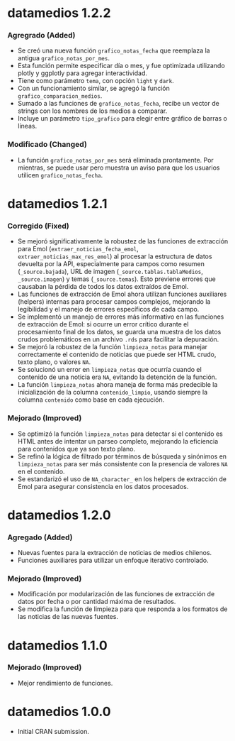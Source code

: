 # datamedios 1.2.2

### Agregrado (Added)

*   Se creó una nueva función `grafico_notas_fecha` que reemplaza la antigua `grafico_notas_por_mes`.
*   Esta función permite especificar día o mes, y fue optimizada utilizando plotly y ggplotly para agregar interactividad.
*   Tiene como parámetro `tema`, con opción `light` y `dark`.
*   Con un funcionamiento similar, se agregó la función `grafico_comparacion_medios`.
*   Sumado a las funciones de `grafico_notas_fecha`, recibe un vector de strings con los nombres de los medios a comparar.
*   Incluye un parámetro `tipo_grafico` para elegir entre gráfico de barras o líneas.

### Modificado (Changed)

*   La función `grafico_notas_por_mes` será eliminada prontamente. Por mientras, se puede usar pero muestra un aviso para que los usuarios utilicen `grafico_notas_fecha`.

# datamedios 1.2.1

### Corregido (Fixed)

*   Se mejoró significativamente la robustez de las funciones de extracción para Emol (`extraer_noticias_fecha_emol`, `extraer_noticias_max_res_emol`) al procesar la estructura de datos devuelta por la API, especialmente para campos como resumen (`_source.bajada`), URL de imagen (`_source.tablas.tablaMedios`, `_source.imagen`) y temas (`_source.temas`). Esto previene errores que causaban la pérdida de todos los datos extraídos de Emol.
*   Las funciones de extracción de Emol ahora utilizan funciones auxiliares (helpers) internas para procesar campos complejos, mejorando la legibilidad y el manejo de errores específicos de cada campo.
*   Se implementó un manejo de errores más informativo en las funciones de extracción de Emol: si ocurre un error crítico durante el procesamiento final de los datos, se guarda una muestra de los datos crudos problemáticos en un archivo `.rds` para facilitar la depuración.
*   Se mejoró la robustez de la función `limpieza_notas` para manejar correctamente el contenido de noticias que puede ser HTML crudo, texto plano, o valores `NA`.
*   Se solucionó un error en `limpieza_notas` que ocurría cuando el contenido de una noticia era `NA`, evitando la detención de la función.
*   La función `limpieza_notas` ahora maneja de forma más predecible la inicialización de la columna `contenido_limpio`, usando siempre la columna `contenido` como base en cada ejecución.

### Mejorado (Improved)

*   Se optimizó la función `limpieza_notas` para detectar si el contenido es HTML antes de intentar un parseo completo, mejorando la eficiencia para contenidos que ya son texto plano.
*   Se refinó la lógica de filtrado por términos de búsqueda y sinónimos en `limpieza_notas` para ser más consistente con la presencia de valores `NA` en el contenido.
*   Se estandarizó el uso de `NA_character_` en los helpers de extracción de Emol para asegurar consistencia en los datos procesados.

# datamedios 1.2.0

### Agregado (Added)

*   Nuevas fuentes para la extracción de noticias de medios chilenos.
*   Funciones auxiliares para utilizar un enfoque iterativo controlado.

### Mejorado (Improved)

*   Modificación por modularización de las funciones de extracción de datos por fecha o por cantidad máxima de resultados.
*   Se modifica la función de limpieza para que responda a los formatos de las noticias de las nuevas fuentes.

# datamedios 1.1.0

### Mejorado (Improved)

*   Mejor rendimiento de funciones.

# datamedios 1.0.0

*   Initial CRAN submission.
